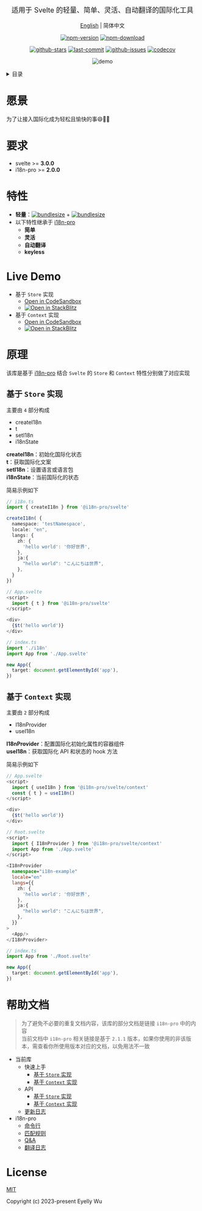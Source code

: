 <div align="center">
  <p style="font-size: 18px;">适用于 Svelte 的轻量、简单、灵活、自动翻译的国际化工具</p>

[English](https://github.com/i18n-pro/svelte/tree/v1.0.1#readme) | 简体中文



[![npm-version](https://img.shields.io/npm/v/@i18n-pro/svelte.svg?style=flat-square "npm-version")](https://www.npmjs.com/package/@i18n-pro/svelte "npm")
[![npm-download](https://img.shields.io/npm/dm/@i18n-pro/svelte "npm-download")](https://www.npmjs.com/package/@i18n-pro/svelte "npm")

[![github-stars](https://img.shields.io/github/stars/i18n-pro/svelte?style=social "github-stars")](https://github.com/i18n-pro/svelte/stargazers "github-stars")
[![last-commit](https://img.shields.io/github/last-commit/i18n-pro/svelte/main "last-commit")](https://github.com/i18n-pro/svelte/commits/main "last-commit")
[![github-issues](https://img.shields.io/github/issues-raw/i18n-pro/svelte "github-issues")](https://github.com/i18n-pro/svelte/issues "github-issues")
[![codecov](https://codecov.io/gh/i18n-pro/svelte/branch/main/graph/badge.svg?token=0F80N8BAZ0 "codecov")](https://codecov.io/gh/i18n-pro/svelte "codecov")

![demo](https://s3.bmp.ovh/imgs/2024/04/29/bb8d20297d6edf26.gif)

</div>
<details >
  <summary>目录</summary>

  [愿景](#愿景)<br/>
  [要求](#要求)<br/>
  [特性](#特性)<br/>
  [Live Demo](#live-demo)<br/>
  [原理](#原理)<br/>
  &emsp;&emsp;[基于 `Store` 实现](#基于-store-实现)<br/>
  &emsp;&emsp;[基于 `Context` 实现](#基于-context-实现)<br/>
  [License](#license)<br/>

</details>


# 愿景
为了让接入国际化成为轻松且愉快的事😄💪🏻
# 要求

* svelte >= **3.0.0**
* i18n-pro >= **2.0.0**


# 特性

* **轻量**：[![bundlesize](https://img.shields.io/bundlephobia/minzip/i18n-pro?color=brightgreen&style=plastic "i18n-pro-bundlesize")](https://bundlephobia.com/package/i18n-pro "i18n-pro-bundlesize") + [![bundlesize](https://img.shields.io/bundlephobia/minzip/@i18n-pro/svelte?color=brightgreen&style=plastic "bundlesize")](https://bundlephobia.com/package/@i18n-pro/svelte "bundlesize")
* 以下特性继承于 [i18n-pro](https://github.com/i18n-pro/core "i18n-pro") 
   * **简单**
   * **灵活**
   * **自动翻译**
   * **keyless**


# Live Demo

* 基于 `Store` 实现
   * [Open in CodeSandbox](https://codesandbox.io/p/github/i18n-pro/svelte-demo/main?file=README_zh-CN.md)
   * [![Open in StackBlitz](https://developer.stackblitz.com/img/open_in_stackblitz_small.svg "Open in StackBlitz")](https://stackblitz.com/github/i18n-pro/svelte-demo?file=README_zh-CN.md)
* 基于 `Context` 实现
   * [Open in CodeSandbox](https://codesandbox.io/p/github/i18n-pro/svelte-demo/context?file=README_zh-CN.md)
   * [![Open in StackBlitz](https://developer.stackblitz.com/img/open_in_stackblitz_small.svg "Open in StackBlitz")](https://stackblitz.com/github/i18n-pro/svelte-demo/tree/context?file=README_zh-CN.md)


# 原理
该库是基于 [i18n-pro](https://github.com/i18n-pro/core "i18n-pro") 结合 `Svelte` 的 `Store` 和 `Context` 特性分别做了对应实现
## 基于 `Store` 实现
主要由 `4` 部分构成
* createI18n
* t
* setI18n
* i18nState



**createI18n**：初始化国际化状态<br />**t**：获取国际化文案<br />**setI18n**：设置语言或语言包<br />**i18nState**：当前国际化的状态



简易示例如下
```typescript
// i18n.ts
import { createI18n } from '@i18n-pro/svelte'

createI18n( {
  namespace: 'testNamespace',
  locale: "en",
  langs: {
    zh: {
      'hello world': '你好世界',
    },
    ja:{
      "hello world": "こんにちは世界",
    },
  }
})

// App.svelte
<script>
  import { t } from '@i18n-pro/svelte'
</script>

<div>
  {$t('hello world')}
</div>

// index.ts
import './i18n'
import App from './App.svelte'

new App({
  target: document.getElementById('app'),
})
```

## 基于 `Context` 实现
主要由 `2` 部分构成
* I18nProvider
* useI18n



**I18nProvider**：配置国际化初始化属性的容器组件<br />**useI18n**：获取国际化 API 和状态的 hook 方法



简易示例如下
```typescript svelte
// App.svelte
<script>
  import { useI18n } from '@i18n-pro/svelte/context'
  const { t } = useI18n()
</script>

<div>
  {$t('hello world')}
</div>

// Root.svelte
<script>
  import { I18nProvider } from '@i18n-pro/svelte/context'
  import App from './App.svelte'
</script>

<I18nProvider
  namespace="i18n-example"
  locale="en"
  langs={{
    zh: {
      'hello world': '你好世界',
    },
    ja:{
      "hello world": "こんにちは世界",
    },
  }}
>
  <App/>
</I18nProvider>

// index.ts
import App from './Root.svelte'

new App({
  target: document.getElementById('app'),
})
```

# 帮助文档

>为了避免不必要的重复文档内容，该库的部分文档是链接 `i18n-pro` 中的内容<br />当前文档中 `i18n-pro` 相关链接是基于 `2.1.1` 版本，如果你使用的非该版本，需查看你所使用版本对应的文档，以免用法不一致
* 当前库
   * 快速上手
      * [基于 `Store` 实现](https://github.com/i18n-pro/svelte/blob/v1.0.1/docs/dist/USAGE_STORE_zh-CN.md)
      * [基于 `Context` 实现](https://github.com/i18n-pro/svelte/blob/v1.0.1/docs/dist/USAGE_CONTEXT_zh-CN.md)
   * API
      * [基于 `Store` 实现](https://github.com/i18n-pro/svelte/blob/v1.0.1/docs/dist/API_STORE_zh-CN.md)
      * [基于 `Context` 实现](https://github.com/i18n-pro/svelte/blob/v1.0.1/docs/dist/API_CONTEXT_zh-CN.md)
   * [更新日志](https://github.com/i18n-pro/svelte/blob/v1.0.1/docs/dist/CHANGELOG_zh-CN.md)
* i18n-pro
   * [命令行](https://github.com/i18n-pro/core/blob/v2.1.1/docs/dist/COMMAND_LINE_zh-CN.md)
   * [匹配规则](https://github.com/i18n-pro/core/blob/v2.1.1/docs/dist/MATCH_RULE_zh-CN.md)
   * [Q&A](https://github.com/i18n-pro/core/blob/v2.1.1/docs/dist/Q&A_zh-CN.md)
   * [翻译日志](https://github.com/i18n-pro/core/blob/v2.1.1/docs/dist/OUTPUT_LOG_zh-CN.md)


# License
[MIT](./LICENSE)

Copyright (c) 2023-present Eyelly Wu